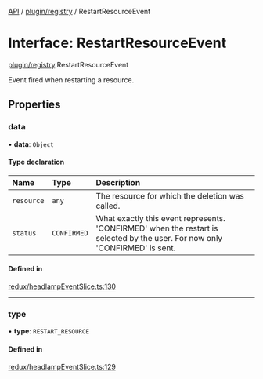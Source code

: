 [API](../API.md) / [plugin/registry](../modules/plugin_registry.md) / RestartResourceEvent

# Interface: RestartResourceEvent

[plugin/registry](../modules/plugin_registry.md).RestartResourceEvent

Event fired when restarting a resource.

## Properties

### data

• **data**: `Object`

#### Type declaration

| Name | Type | Description |
| :------ | :------ | :------ |
| `resource` | `any` | The resource for which the deletion was called. |
| `status` | `CONFIRMED` | What exactly this event represents. 'CONFIRMED' when the restart is selected by the user. For now only 'CONFIRMED' is sent. |

#### Defined in

[redux/headlampEventSlice.ts:130](https://github.com/kubernetes-sigs/headlamp/blob/072d2509b/frontend/src/redux/headlampEventSlice.ts#L130)

___

### type

• **type**: `RESTART_RESOURCE`

#### Defined in

[redux/headlampEventSlice.ts:129](https://github.com/kubernetes-sigs/headlamp/blob/072d2509b/frontend/src/redux/headlampEventSlice.ts#L129)
